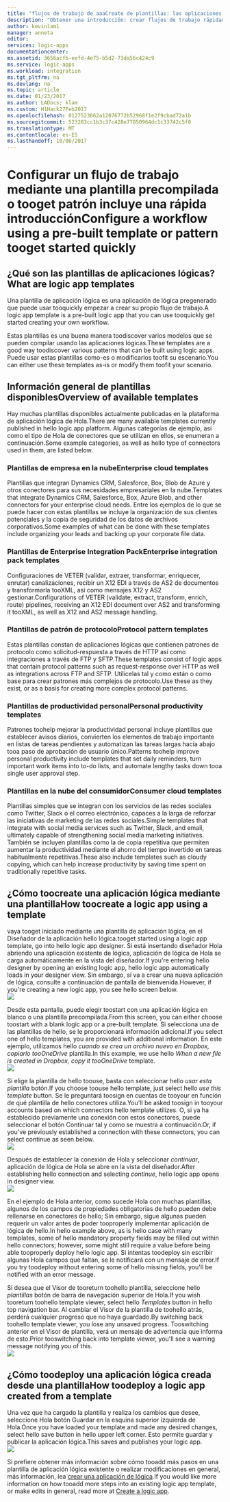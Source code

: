 ```yaml
---
title: "flujos de trabajo de aaaCreate de plantillas: las aplicaciones lógicas de Azure | Documentos de Microsoft"
description: "Obtener una introducción: crear flujos de trabajo rápidamente mediante el uso de aplicaciones de tooconnect de plantillas de aplicación lógica de Azure e integrar los datos."
author: kevinlam1
manager: anneta
editor: 
services: logic-apps
documentationcenter: 
ms.assetid: 3656acfb-eefd-4e75-b5d2-73da56c424c9
ms.service: logic-apps
ms.workload: integration
ms.tgt_pltfrm: na
ms.devlang: na
ms.topic: article
ms.date: 01/23/2017
ms.author: LADocs; klam
ms.custom: H1Hack27Feb2017
ms.openlocfilehash: 0127523662a12076772b52968f1e2f9cbad72a1b
ms.sourcegitcommit: 523283cc1b3c37c428e77850964dc1c33742c5f0
ms.translationtype: MT
ms.contentlocale: es-ES
ms.lasthandoff: 10/06/2017
---
```

# <a name="configure-a-workflow-using-a-pre-built-template-or-pattern-tooget-started-quickly"></a><span data-ttu-id="ee62b-103">Configurar un flujo de trabajo mediante una plantilla precompilada o tooget patrón incluye una rápida introducción</span><span class="sxs-lookup"><span data-stu-id="ee62b-103">Configure a workflow using a pre-built template or pattern tooget started quickly</span></span>

## <a name="what-are-logic-app-templates"></a><span data-ttu-id="ee62b-104">¿Qué son las plantillas de aplicaciones lógicas?</span><span class="sxs-lookup"><span data-stu-id="ee62b-104">What are logic app templates</span></span>
<span data-ttu-id="ee62b-105">Una plantilla de aplicación lógica es una aplicación de lógica pregenerado que puede usar tooquickly empezar a crear su propio flujo de trabajo.</span><span class="sxs-lookup"><span data-stu-id="ee62b-105">A logic app template is a pre-built logic app that you can use tooquickly get started creating your own workflow.</span></span> 

<span data-ttu-id="ee62b-106">Estas plantillas es una buena manera toodiscover varios modelos que se pueden compilar usando las aplicaciones lógicas.</span><span class="sxs-lookup"><span data-stu-id="ee62b-106">These templates are a good way toodiscover various patterns that can be built using logic apps.</span></span> <span data-ttu-id="ee62b-107">Puede usar estas plantillas como-es o modificarlos toofit su escenario.</span><span class="sxs-lookup"><span data-stu-id="ee62b-107">You can either use these templates as-is or modify them toofit your scenario.</span></span>

## <a name="overview-of-available-templates"></a><span data-ttu-id="ee62b-108">Información general de plantillas disponibles</span><span class="sxs-lookup"><span data-stu-id="ee62b-108">Overview of available templates</span></span>
<span data-ttu-id="ee62b-109">Hay muchas plantillas disponibles actualmente publicadas en la plataforma de aplicación lógica de Hola.</span><span class="sxs-lookup"><span data-stu-id="ee62b-109">There are many available templates currently published in hello logic app platform.</span></span> <span data-ttu-id="ee62b-110">Algunas categorías de ejemplo, así como el tipo de Hola de conectores que se utilizan en ellos, se enumeran a continuación.</span><span class="sxs-lookup"><span data-stu-id="ee62b-110">Some example categories, as well as hello type of connectors used in them, are listed below.</span></span>

### <a name="enterprise-cloud-templates"></a><span data-ttu-id="ee62b-111">Plantillas de empresa en la nube</span><span class="sxs-lookup"><span data-stu-id="ee62b-111">Enterprise cloud templates</span></span>
<span data-ttu-id="ee62b-112">Plantillas que integran Dynamics CRM, Salesforce, Box, Blob de Azure y otros conectores para sus necesidades empresariales en la nube.</span><span class="sxs-lookup"><span data-stu-id="ee62b-112">Templates that integrate Dynamics CRM, Salesforce, Box, Azure Blob, and other connectors for your enterprise cloud needs.</span></span> <span data-ttu-id="ee62b-113">Entre los ejemplos de lo que se puede hacer con estas plantillas se incluye la organización de sus clientes potenciales y la copia de seguridad de los datos de archivos corporativos.</span><span class="sxs-lookup"><span data-stu-id="ee62b-113">Some examples of what can be done with these templates include organizing your leads and backing up your corporate file data.</span></span>

### <a name="enterprise-integration-pack-templates"></a><span data-ttu-id="ee62b-114">Plantillas de Enterprise Integration Pack</span><span class="sxs-lookup"><span data-stu-id="ee62b-114">Enterprise integration pack templates</span></span>
<span data-ttu-id="ee62b-115">Configuraciones de VETER (validar, extraer, transformar, enriquecer, enrutar) canalizaciones, recibir un X12 EDI a través de AS2 de documentos y transformarla tooXML, así como mensajes X12 y AS2 gestionar.</span><span class="sxs-lookup"><span data-stu-id="ee62b-115">Configurations of VETER (validate, extract, transform, enrich, route) pipelines, receiving an X12 EDI document over AS2 and transforming it tooXML, as well as X12 and AS2 message handling.</span></span>

### <a name="protocol-pattern-templates"></a><span data-ttu-id="ee62b-116">Plantillas de patrón de protocolo</span><span class="sxs-lookup"><span data-stu-id="ee62b-116">Protocol pattern templates</span></span>
<span data-ttu-id="ee62b-117">Estas plantillas constan de aplicaciones lógicas que contienen patrones de protocolo como solicitud-respuesta a través de HTTP así como integraciones a través de FTP y SFTP.</span><span class="sxs-lookup"><span data-stu-id="ee62b-117">These templates consist of logic apps that contain protocol patterns such as request-response over HTTP as well as integrations across FTP and SFTP.</span></span> <span data-ttu-id="ee62b-118">Utilícelas tal y como están o como base para crear patrones más complejos de protocolo.</span><span class="sxs-lookup"><span data-stu-id="ee62b-118">Use these as they exist, or as a basis for creating more complex protocol patterns.</span></span>  

### <a name="personal-productivity-templates"></a><span data-ttu-id="ee62b-119">Plantillas de productividad personal</span><span class="sxs-lookup"><span data-stu-id="ee62b-119">Personal productivity templates</span></span>
<span data-ttu-id="ee62b-120">Patrones toohelp mejorar la productividad personal incluye plantillas que establecer avisos diarios, convierten los elementos de trabajo importante en listas de tareas pendientes y automatizan las tareas largas hacia abajo tooa paso de aprobación de usuario único.</span><span class="sxs-lookup"><span data-stu-id="ee62b-120">Patterns toohelp improve personal productivity include templates that set daily reminders, turn important work items into to-do lists, and automate lengthy tasks down tooa single user approval step.</span></span>

### <a name="consumer-cloud-templates"></a><span data-ttu-id="ee62b-121">Plantillas en la nube del consumidor</span><span class="sxs-lookup"><span data-stu-id="ee62b-121">Consumer cloud templates</span></span>
<span data-ttu-id="ee62b-122">Plantillas simples que se integran con los servicios de las redes sociales como Twitter, Slack o el correo electrónico, capaces a la larga de reforzar las iniciativas de marketing de las redes sociales.</span><span class="sxs-lookup"><span data-stu-id="ee62b-122">Simple templates that integrate with social media services such as Twitter, Slack, and email, ultimately capable of strengthening social media marketing initiatives.</span></span> <span data-ttu-id="ee62b-123">También se incluyen plantillas como la de copia repetitiva que permiten aumentar la productividad mediante el ahorro del tiempo invertido en tareas habitualmente repetitivas.</span><span class="sxs-lookup"><span data-stu-id="ee62b-123">These also include templates such as cloudy copying, which can help increase productivity by saving time spent on traditionally repetitive tasks.</span></span> 

## <a name="how-toocreate-a-logic-app-using-a-template"></a><span data-ttu-id="ee62b-124">¿Cómo toocreate una aplicación lógica mediante una plantilla</span><span class="sxs-lookup"><span data-stu-id="ee62b-124">How toocreate a logic app using a template</span></span>
<span data-ttu-id="ee62b-125">vaya tooget iniciado mediante una plantilla de aplicación lógica, en el Diseñador de la aplicación hello lógica.</span><span class="sxs-lookup"><span data-stu-id="ee62b-125">tooget started using a logic app template, go into hello logic app designer.</span></span> <span data-ttu-id="ee62b-126">Si está insertando diseñador Hola abriendo una aplicación existente de lógica, aplicación de lógica de Hola se carga automáticamente en la vista del diseñador.</span><span class="sxs-lookup"><span data-stu-id="ee62b-126">If you're entering hello designer by opening an existing logic app, hello logic app automatically loads in your designer view.</span></span> <span data-ttu-id="ee62b-127">Sin embargo, si va a crear una nueva aplicación de lógica, consulte a continuación de pantalla de bienvenida.</span><span class="sxs-lookup"><span data-stu-id="ee62b-127">However, if you're creating a new logic app, you see hello screen below.</span></span>  
 ![](../../includes/media/app-service-logic-templates/template7.png)  

<span data-ttu-id="ee62b-128">Desde esta pantalla, puede elegir toostart con una aplicación lógica en blanco o una plantilla precompilada.</span><span class="sxs-lookup"><span data-stu-id="ee62b-128">From this screen, you can either choose toostart with a blank logic app or a pre-built template.</span></span> <span data-ttu-id="ee62b-129">Si selecciona una de las plantillas de hello, se le proporcionará información adicional.</span><span class="sxs-lookup"><span data-stu-id="ee62b-129">If you select one of hello templates, you are provided with additional information.</span></span> <span data-ttu-id="ee62b-130">En este ejemplo, utilizamos hello *cuando se crea un archivo nuevo en Dropbox, copiarlo tooOneDrive* plantilla.</span><span class="sxs-lookup"><span data-stu-id="ee62b-130">In this example, we use hello *When a new file is created in Dropbox, copy it tooOneDrive* template.</span></span>  
 ![](../../includes/media/app-service-logic-templates/template2.png)  

<span data-ttu-id="ee62b-131">Si elige la plantilla de hello toouse, basta con seleccionar hello *usar esta plantilla* botón.</span><span class="sxs-lookup"><span data-stu-id="ee62b-131">If you choose toouse hello template, just select hello *use this template* button.</span></span> <span data-ttu-id="ee62b-132">Se le preguntará toosign en cuentas de tooyour en función de qué plantilla de hello conectores utiliza.</span><span class="sxs-lookup"><span data-stu-id="ee62b-132">You'll be asked toosign in tooyour accounts based on which connectors hello template utilizes.</span></span> <span data-ttu-id="ee62b-133">O, si ya ha establecido previamente una conexión con estos conectores, puede seleccionar el botón Continuar tal y como se muestra a continuación.</span><span class="sxs-lookup"><span data-stu-id="ee62b-133">Or, if you've previously established a connection with these connectors, you can select continue as seen below.</span></span>  
 ![](../../includes/media/app-service-logic-templates/template3.png)  

<span data-ttu-id="ee62b-134">Después de establecer la conexión de Hola y seleccionar *continuar*, aplicación de lógica de Hola se abre en la vista del diseñador.</span><span class="sxs-lookup"><span data-stu-id="ee62b-134">After establishing hello connection and selecting *continue*, hello logic app opens in designer view.</span></span>  
 ![](../../includes/media/app-service-logic-templates/template4.png)  

<span data-ttu-id="ee62b-135">En el ejemplo de Hola anterior, como sucede Hola con muchas plantillas, algunos de los campos de propiedades obligatorias de hello pueden debe rellenarse en conectores de hello; Sin embargo, sigue algunas pueden requerir un valor antes de poder tooproperly implementar aplicación de lógica de hello.</span><span class="sxs-lookup"><span data-stu-id="ee62b-135">In hello example above, as is hello case with many templates, some of hello mandatory property fields may be filled out within hello connectors; however, some might still require a value before being able tooproperly deploy hello logic app.</span></span> <span data-ttu-id="ee62b-136">Si intentas toodeploy sin escribir algunas Hola campos que faltan, se le notificará con un mensaje de error.</span><span class="sxs-lookup"><span data-stu-id="ee62b-136">If you try toodeploy without entering some of hello missing fields, you'll be notified with an error message.</span></span>

<span data-ttu-id="ee62b-137">Si desea que el Visor de tooreturn toohello plantilla, seleccione hello *plantillas* botón de barra de navegación superior de Hola.</span><span class="sxs-lookup"><span data-stu-id="ee62b-137">If you wish tooreturn toohello template viewer, select hello *Templates* button in hello top navigation bar.</span></span> <span data-ttu-id="ee62b-138">Al cambiar el Visor de la plantilla de toohello atrás, perderá cualquier progreso que no haya guardado.</span><span class="sxs-lookup"><span data-stu-id="ee62b-138">By switching back toohello template viewer, you lose any unsaved progress.</span></span> <span data-ttu-id="ee62b-139">Tooswitching anterior en el Visor de plantilla, verá un mensaje de advertencia que informa de esto.</span><span class="sxs-lookup"><span data-stu-id="ee62b-139">Prior tooswitching back into template viewer, you'll see a warning message notifying you of this.</span></span>  
 ![](../../includes/media/app-service-logic-templates/template5.png)  

## <a name="how-toodeploy-a-logic-app-created-from-a-template"></a><span data-ttu-id="ee62b-140">¿Cómo toodeploy una aplicación lógica creada desde una plantilla</span><span class="sxs-lookup"><span data-stu-id="ee62b-140">How toodeploy a logic app created from a template</span></span>
<span data-ttu-id="ee62b-141">Una vez que ha cargado la plantilla y realiza los cambios que desee, seleccione Hola botón Guardar en la esquina superior izquierda de Hola.</span><span class="sxs-lookup"><span data-stu-id="ee62b-141">Once you have loaded your template and made any desired changes, select hello save button in hello upper left corner.</span></span> <span data-ttu-id="ee62b-142">Esto permite guardar y publicar la aplicación lógica.</span><span class="sxs-lookup"><span data-stu-id="ee62b-142">This saves and publishes your logic app.</span></span>  
 ![](../../includes/media/app-service-logic-templates/template6.png)  

<span data-ttu-id="ee62b-143">Si prefiere obtener más información sobre cómo tooadd más pasos en una plantilla de aplicación lógica existente o realizar modificaciones en general, más información, lea [crear una aplicación de lógica](../logic-apps/logic-apps-create-a-logic-app.md).</span><span class="sxs-lookup"><span data-stu-id="ee62b-143">If you would like more information on how tooadd more steps into an existing logic app template, or make edits in general, read more at [Create a logic app](../logic-apps/logic-apps-create-a-logic-app.md).</span></span>

